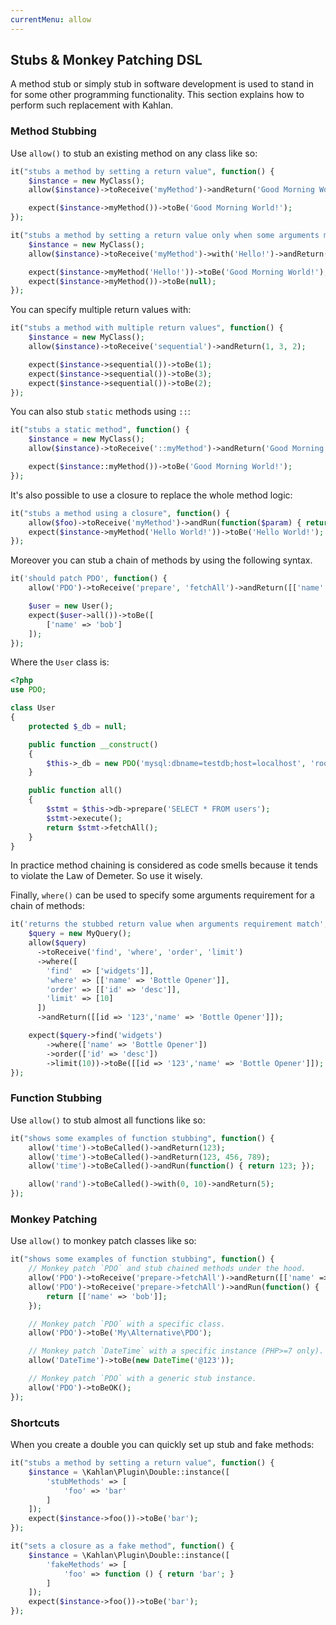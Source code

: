 ```yaml
---
currentMenu: allow
---
```


## Stubs & Monkey Patching DSL

A method stub or simply stub in software development is used to stand in for some other programming functionality. This section explains how to perform such replacement with Kahlan.

### Method Stubbing

Use `allow()` to stub an existing method on any class like so:

```php
it("stubs a method by setting a return value", function() {
    $instance = new MyClass();
    allow($instance)->toReceive('myMethod')->andReturn('Good Morning World!');

    expect($instance->myMethod())->toBe('Good Morning World!');
});
```

```php
it("stubs a method by setting a return value only when some arguments matches", function() {
    $instance = new MyClass();
    allow($instance)->toReceive('myMethod')->with('Hello!')->andReturn('Good Morning World!');

    expect($instance->myMethod('Hello!'))->toBe('Good Morning World!');
    expect($instance->myMethod())->toBe(null);
});
```

You can specify multiple return values with:

```php
it("stubs a method with multiple return values", function() {
    $instance = new MyClass();
    allow($instance)->toReceive('sequential')->andReturn(1, 3, 2);

    expect($instance->sequential())->toBe(1);
    expect($instance->sequential())->toBe(3);
    expect($instance->sequential())->toBe(2);
});
```

You can also stub `static` methods using `::`:

```php
it("stubs a static method", function() {
    $instance = new MyClass();
    allow($instance)->toReceive('::myMethod')->andReturn('Good Morning World!');

    expect($instance::myMethod())->toBe('Good Morning World!');
});
```

It's also possible to use a closure to replace the whole method logic:

```php
it("stubs a method using a closure", function() {
    allow($foo)->toReceive('myMethod')->andRun(function($param) { return $param; });
    expect($instance->myMethod('Hello World!'))->toBe('Hello World!');
});
```

Moreover you can stub a chain of methods by using the following syntax.

```php
it('should patch PDO', function() {
    allow('PDO')->toReceive('prepare', 'fetchAll')->andReturn([['name' => 'bob']]);

    $user = new User();
    expect($user->all())->toBe([
        ['name' => 'bob']
    ]);
});
```

Where the `User` class is:

```php
<?php
use PDO;

class User
{
    protected $_db = null;

    public function __construct()
    {
        $this->_db = new PDO('mysql:dbname=testdb;host=localhost', 'root','');
    }

    public function all()
    {
        $stmt = $this->db->prepare('SELECT * FROM users');
        $stmt->execute();
        return $stmt->fetchAll();
    }
}
```

In practice method chaining is considered as code smells because it tends to violate the Law of Demeter. So use it wisely.

Finally, `where()` can be used to specify some arguments requirement for a chain of methods:

```php
it('returns the stubbed return value when arguments requirement match', function() {
    $query = new MyQuery();
    allow($query)
      ->toReceive('find', 'where', 'order', 'limit')
      ->where([
        'find'  => ['widgets']],
        'where' => [['name' => 'Bottle Opener']],
        'order' => [['id' => 'desc']],
        'limit' => [10]
      ])
      ->andReturn([[id => '123','name' => 'Bottle Opener']]);

    expect($query->find('widgets')
        ->where(['name' => 'Bottle Opener'])
        ->order(['id' => 'desc'])
        ->limit(10))->toBe([[id => '123','name' => 'Bottle Opener']]);
});
```

### <a name="function-stubbing"></a>Function Stubbing

Use `allow()` to stub almost all functions like so:

```php
it("shows some examples of function stubbing", function() {
    allow('time')->toBeCalled()->andReturn(123);
    allow('time')->toBeCalled()->andReturn(123, 456, 789);
    allow('time')->toBeCalled()->andRun(function() { return 123; });

    allow('rand')->toBeCalled()->with(0, 10)->andReturn(5);
});
```

### <a name="monkey-patching"></a>Monkey Patching

Use `allow()` to monkey patch classes like so:

```php
it("shows some examples of function stubbing", function() {
    // Monkey patch `PDO` and stub chained methods under the hood.
    allow('PDO')->toReceive('prepare->fetchAll')->andReturn([['name' => 'bob']]);
    allow('PDO')->toReceive('prepare->fetchAll')->andRun(function() {
        return [['name' => 'bob']];
    });

    // Monkey patch `PDO` with a specific class.
    allow('PDO')->toBe('My\Alternative\PDO');

    // Monkey patch `DateTime` with a specific instance (PHP>=7 only).
    allow('DateTime')->toBe(new DateTime('@123'));

    // Monkey patch `PDO` with a generic stub instance.
    allow('PDO')->toBeOK();
});
```

### <a name="shortcuts"></a>Shortcuts

When you create a double you can quickly set up stub and fake methods:
```php
it("stubs a method by setting a return value", function() {
    $instance = \Kahlan\Plugin\Double::instance([
        'stubMethods' => [
            'foo' => 'bar'
        ]
    ]);
    expect($instance->foo())->toBe('bar');
});

it("sets a closure as a fake method", function() {
    $instance = \Kahlan\Plugin\Double::instance([
        'fakeMethods' => [
            'foo' => function () { return 'bar'; }
        ]
    ]);
    expect($instance->foo())->toBe('bar');
});
```
